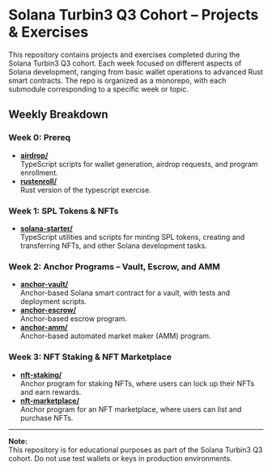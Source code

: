 # Solana Turbin3 Q3 Cohort – Projects & Exercises

This repository contains projects and exercises completed during the Solana Turbin3 Q3 cohort. Each week focused on different aspects of Solana development, ranging from basic wallet operations to advanced Rust smart contracts. The repo is organized as a monorepo, with each submodule corresponding to a specific week or topic.

## Weekly Breakdown

### Week 0: Prereq

-   [**airdrop/**](./airdrop)  
    TypeScript scripts for wallet generation, airdrop requests, and program enrollment.
-   [**rustenroll/**](./rustenroll)  
    Rust version of the typescript exercise.

### Week 1: SPL Tokens & NFTs

-   [**solana-starter/**](https://github.com/collinsezedike/solana-starter)  
    TypeScript utilities and scripts for minting SPL tokens, creating and transferring NFTs, and other Solana development tasks.

### Week 2: Anchor Programs – Vault, Escrow, and AMM

-   [**anchor-vault/**](https://github.com/collinsezedike/anchor-vault)  
    Anchor-based Solana smart contract for a vault, with tests and deployment scripts.
-   [**anchor-escrow/**](https://github.com/collinsezedike/anchor-escrow)  
    Anchor-based escrow program.
-   [**anchor-amm/**](https://github.com/collinsezedike/anchor-amm)  
    Anchor-based automated market maker (AMM) program.

### Week 3: NFT Staking & NFT Marketplace

-   [**nft-staking/**](https://github.com/collinsezedike/nft-staking)  
    Anchor program for staking NFTs, where users can lock up their NFTs and earn rewards.
-   [**nft-marketplace/**](https://github.com/collinsezedike/nft-marketplace)  
    Anchor program for an NFT marketplace, where users can list and purchase NFTs.

---

**Note:**  
This repository is for educational purposes as part of the Solana Turbin3 Q3 cohort. Do not use test wallets or keys in production environments.
